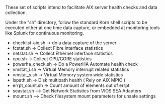 These set of scripts intend to facilitate AIX server health checks and data collection.

Under the "sh" directory, follow the standard Korn shell scripts to be executed either at one time data capture, or embedded at monitoring tools like Splunk for continuous monitoring.
 - checklist-aix.sh  -> do a data capture of the server
 - fcstat.sh -> Collect Fibre interface statistics
 - netstat.sh  -> Collect Ethernet interface statistics 
 - cpu.sh -> Collect CPU/CORE statistics
 - powerha_check.sh  -> Do a PowerHA Automate health check
 - vmstat_i.sh -> Virtual Memory interrupt related statistics
 - vmstat_s.sh  -> Virtual Memory system wide statistics
 - lspath.sh -> Disk multipath health ( Rely on AIX MPIO )
 - errpt_count.sh -> Count amount of elements out of errpt
 - seastat.sh --> Get Network Statistics from VIOS SEA Adapters
 - mount.sh --> Check filesystem mount parameters for unsafe settings




